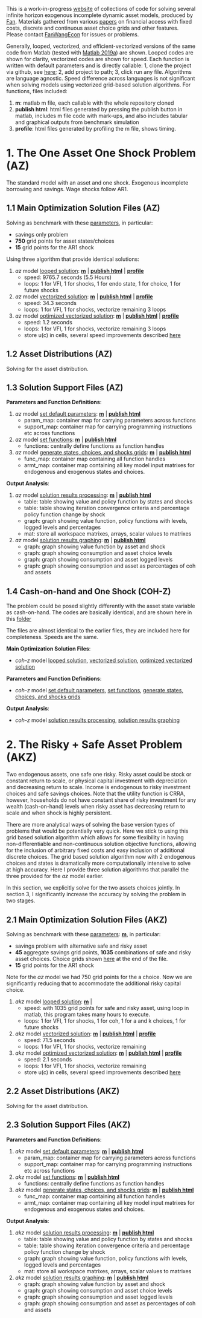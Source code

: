This is a work-in-progress [website](https://fanwangecon.github.io/CodeDynaAsset/) of collections of code for solving several infinite horizon exogenous incomplete dynamic asset models, produced by [Fan](https://fanwangecon.github.io/). Materials gathered from various [papers](https://fanwangecon.github.io/research) on financial access with fixed costs, discrete and continuous asset choice grids and other features. Please contact [FanWangEcon](https://fanwangecon.github.io/) for issues or problems.

Generally, looped, vectorized, and efficient-vectorized versions of the same code from Matlab (tested with [Matlab 2019a](https://www.mathworks.com/company/newsroom/mathworks-announces-release-2019a-of-matlab-and-simulink.html)) are shown. Looped codes are shown for clarity, vectorized codes are shown for speed. Each function is written with default parameters and is directly callable: 1, clone the project via github, see [here](docs/gitsetup.md); 2, add project to path; 3, click run any file. Algorithms are language agnostic. Speed difference across languages is not significant when solving models using vectorized grid-based solution algorithms. For functions, files included:

1. **m**: matlab m file, each callable with the whole repository cloned
2. **publish html**: html files generated by pressing the publish button in matlab, includes m file code with mark-ups, and also includes tabular and graphical outputs from benchmark simulation
3. **profile**: html files generated by profiling the m file, shows timing.


# 1. The One Asset One Shock Problem (AZ)
<!-- https://fanwangecon.github.io/CodeDynaAsset/m_az -->

The standard model with an asset and one shock. Exogenous incomplete borrowing and savings. Wage shocks follow AR1.

## 1.1 Main Optimization Solution Files (AZ)

Solving as benchmark with these [parameters](https://fanwangecon.github.io/CodeDynaAsset/m_az/paramfunc/html/ffs_az_set_default_param.html), in particular:

- savings only problem
- **750** grid points for asset states/choices
- **15** grid points for the AR1 shock

Using three algorithm that provide identical solutions:

1. *az* model [looped solution](https://fanwangecon.github.io/CodeDynaAsset/m_az/solve/html/ff_az_vf.html): [**m**](https://github.com/FanWangEcon/CodeDynaAsset/blob/master/m_az/solve/ff_az_vf.m) \| [**publish html**](https://fanwangecon.github.io/CodeDynaAsset/m_az/solve/html/ff_az_vf.html) \| [**profile**](https://fanwangecon.github.io/CodeDynaAsset/m_az/solve/profile/ff_az_vf_default_p3/file0.html)
    * speed: 9765.7 seconds (5.5 Hours)
    * loops: 1 for VFI, 1 for shocks, 1 for endo state, 1 for choice, 1 for future shocks
2. *az* model [vectorized solution](https://fanwangecon.github.io/CodeDynaAsset/m_az/solve/html/ff_az_vf_vec.html): [**m**](https://github.com/FanWangEcon/CodeDynaAsset/blob/master/m_az/solve/ff_az_vf_vec.m) \| [**publish html**](https://fanwangecon.github.io/CodeDynaAsset/m_az/solve/html/ff_az_vf_vec.html) \| [**profile**](https://fanwangecon.github.io/CodeDynaAsset/m_az/solve/profile/ff_az_vf_vec_default_p3/file0.html)    
    * speed: 34.3 seconds
    * loops: 1 for VFI, 1 for shocks, vectorize remaining 3 loops
3. *az* model [optimized vectorized solution](https://fanwangecon.github.io/CodeDynaAsset/m_az/solve/html/ff_az_vf_vecsv.html): [**m**](https://github.com/FanWangEcon/CodeDynaAsset/blob/master/m_az/solve/ff_az_vf_vecsv.m) \| [**publish html**](https://fanwangecon.github.io/CodeDynaAsset/m_az/solve/html/ff_az_vf_vecsv.html) \| [**profile**](https://fanwangecon.github.io/CodeDynaAsset/m_az/solve/profile/ff_az_vf_vecsv_default_p3/file0.html)    
    * speed: 1.2 seconds
    * loops: 1 for VFI, 1 for shocks, vectorize remaining 3 loops
    * store u(c) in cells, several speed improvements described [here](https://fanwangecon.github.io/M4Econ/)

## 1.2 Asset Distributions (AZ)

Solving for the asset distribution.

## 1.3 Solution Support Files (AZ)

**Parameters and Function Definitions**:
1. *az* model [set default parameters](https://fanwangecon.github.io/CodeDynaAsset/m_az/paramfunc/html/ffs_az_set_default_param.html): [**m**](https://github.com/FanWangEcon/CodeDynaAsset/blob/master/m_az/paramfunc/ffs_az_set_default_param.m) \| [**publish html**](https://fanwangecon.github.io/CodeDynaAsset/m_az/paramfunc/html/ffs_az_set_default_param.html)
    * param_map: container map for carrying parameters across functions
    * support_map: container map for carrying programming instructions etc across functions
2. *az* model [set functions](https://fanwangecon.github.io/CodeDynaAsset/m_az/paramfunc/html/ffs_az_set_functions.html): [**m**](https://github.com/FanWangEcon/CodeDynaAsset/blob/master/m_az/paramfunc/ffs_az_set_functions.m) \| [**publish html**](https://fanwangecon.github.io/CodeDynaAsset/m_az/paramfunc/html/ffs_az_set_functions.html)
    * functions: centrally define functions as function handles
3. *az* model [generate states, choices, and shocks grids](https://fanwangecon.github.io/CodeDynaAsset/m_az/paramfunc/html/ffs_az_get_funcgrid.html): [**m**](https://github.com/FanWangEcon/CodeDynaAsset/blob/master/m_az/paramfunc/ffs_az_get_funcgrid.m) \| [**publish html**](https://fanwangecon.github.io/CodeDynaAsset/m_az/paramfunc/html/ffs_az_get_funcgrid.html)
    * func_map: container map containing all function handles
    * armt_map: container map containing all key model input matrixes for endogenous and exogenous states and choices.

**Output Analysis**:
1.  *az* model [solution results processing](https://fanwangecon.github.io/CodeDynaAsset/m_az/solvepost/html/ff_az_vf_post.html): [**m**](https://github.com/FanWangEcon/CodeDynaAsset/blob/master/m_az/solvepost/ff_az_vf_post.m) \| [**publish html**](https://fanwangecon.github.io/CodeDynaAsset/m_az/solvepost/html/ff_az_vf_post.html)
    * table: table showing value and policy function by states and shocks
    * table: table showing iteration convergence criteria and percentage policy function change by shock
    * graph: graph showing value function, policy functions with levels, logged levels and percentages
    * mat: store all workspace matrixes, arrays, scalar values to matrixes
2. *az* model [solution results graphing](https://fanwangecon.github.io/CodeDynaAsset/m_az/solvepost/html/ff_az_vf_post_graph.html): [**m**](https://github.com/FanWangEcon/CodeDynaAsset/blob/master/m_az/solvepost/ff_az_vf_post_graph.m) \| [**publish html**](https://fanwangecon.github.io/CodeDynaAsset/m_az/solvepost/html/ff_az_vf_post_graph.html)
    * graph: graph showing value function by asset and shock
    * graph: graph showing consumption and asset choice levels
    * graph: graph showing consumption and asset logged levels
    * graph: graph showing consumption and asset as percentages of coh and assets


## 1.4 Cash-on-hand and One Shock (COH-Z)

The problem could be posed slightly differently with the asset state variable as cash-on-hand. The codes are basically identical, and are shown here in this [folder](https://fanwangecon.github.io/CodeDynaAsset/m_oz)

The files are almost identical to the earlier files, they are included here for completeness. Speeds are the same.

**Main Optimization Solution Files**:
- *coh-z* model [looped solution](https://fanwangecon.github.io/CodeDynaAsset/m_oz/solve/html/ff_oz_vf.html), [vectorized solution](https://fanwangecon.github.io/CodeDynaAsset/m_oz/solve/html/ff_oz_vf_vec.html), [optimized vectorized solution](https://fanwangecon.github.io/CodeDynaAsset/m_oz/solve/html/ff_oz_vf_vecsv.html)

**Parameters and Function Definitions**:
- *coh-z* model [set default parameters](https://fanwangecon.github.io/CodeDynaAsset/m_oz/paramfunc/html/ffs_oz_set_default_param.html), [set functions](https://fanwangecon.github.io/CodeDynaAsset/m_oz/paramfunc/html/ffs_oz_set_functions.html), [generate states, choices, and shocks grids](https://fanwangecon.github.io/CodeDynaAsset/m_oz/paramfunc/html/ffs_oz_get_funcgrid.html)

**Output Analysis**:
- *coh-z* model [solution results processing](https://fanwangecon.github.io/CodeDynaAsset/m_oz/solvepost/html/ff_oz_vf_post.html), [solution results graphing](https://fanwangecon.github.io/CodeDynaAsset/m_oz/solvepost/html/ff_oz_vf_post_graph.html)


# 2. The Risky + Safe Asset Problem (AKZ)

Two endogenous assets, one safe one risky. Risky asset could be stock or constant return to scale, or physical capital investment with depreciation and decreasing return to scale. Income is endogenous to risky investment choices and safe savings choices. Note that the utility function is CRRA, however, households do not have constant share of risky investment for any wealth (cash-on-hand) levels when risky asset has decreasing return to scale and when shock is highly persistent.

There are more analytical ways of solving the base version types of problems that would be potentially very quick. Here we stick to using this grid based solution algorithm which allows for some flexibility in having non-differentiable and non-continuous solution objective functions, allowing for the inclusion of arbitrary fixed costs and easy inclusion of additional discrete choices. The grid based solution algorithm now with 2 endogenous choices and states is dramatically more computationally intensive to solve at high accuracy. Here I provide three solution algorithms that parallel the three provided for the *az* model earlier.

In this section, we explicitly solve for the two assets choices jointly. In section 3, I significantly increase the accuracy by solving the problem in two stages.

## 2.1 Main Optimization Solution Files (AKZ)

Solving as benchmark with these [parameters](https://fanwangecon.github.io/CodeDynaAsset/m_akz/paramfunc/html/ffs_akz_set_default_param.html): [**m**](https://github.com/FanWangEcon/CodeDynaAsset/blob/master/m_akz/paramfunc/ffs_akz_set_default_param.m), in particular:

- savings problem with alternative safe and risky asset
- **45** aggregate savings grid points, **1035** combinations of safe and risky asset choices. Choice grids shown [here](https://fanwangecon.github.io/CodeDynaAsset/m_akz/paramfunc/html/ffs_akz_get_funcgrid.html) at the end of the file.
- **15** grid points for the AR1 shock

Note for the *az* model we had 750 grid points for the a choice. Now we are significantly reducing that to accommodate the additional risky capital choice.

1. *akz* model [looped solution](https://fanwangecon.github.io/CodeDynaAsset/m_akz/solve/html/ff_akz_vf.html): [**m**](https://github.com/FanWangEcon/CodeDynaAsset/blob/master/m_akz/solve/ff_akz_vf.m) \|
    * speed: with 1035 grid points for safe and risky asset, using loop in matlab, this program takes many hours to execute.
    * loops: 1 for VFI, 1 for shocks, 1 for coh, 1 for a and k choices, 1 for future shocks
2. *akz* model [vectorized solution](https://fanwangecon.github.io/CodeDynaAsset/m_akz/solve/html/ff_akz_vf_vec.html): [**m**](https://github.com/FanWangEcon/CodeDynaAsset/blob/master/m_akz/solve/ff_akz_vf_vec.m) \| [**publish html**](https://fanwangecon.github.io/CodeDynaAsset/m_akz/solve/html/ff_akz_vf_vec.html) \| [**profile**](https://fanwangecon.github.io/CodeDynaAsset/m_akz/solve/profile/ff_akz_vf_vec_default_p3/file0.html)    
    * speed: 71.5 seconds
    * loops: 1 for VFI, 1 for shocks, vectorize remaining
3. *akz* model [optimized vectorized solution](https://fanwangecon.github.io/CodeDynaAsset/m_akz/solve/html/ff_akz_vf_vecsv.html): [**m**](https://github.com/FanWangEcon/CodeDynaAsset/blob/master/m_akz/solve/ff_akz_vf_vecsv.m) \| [**publish html**](https://fanwangecon.github.io/CodeDynaAsset/m_akz/solve/html/ff_akz_vf_vecsv.html) \| [**profile**](https://fanwangecon.github.io/CodeDynaAsset/m_akz/solve/profile/ff_akz_vf_vecsv_default_p3/file0.html)    
    * speed: 2.1 seconds
    * loops: 1 for VFI, 1 for shocks, vectorize remaining
    * store u(c) in cells, several speed improvements described [here](https://fanwangecon.github.io/M4Econ/)

## 2.2 Asset Distributions (AKZ)

Solving for the asset distribution.

## 2.3 Solution Support Files (AKZ)

**Parameters and Function Definitions**:
1. *akz* model [set default parameters](https://fanwangecon.github.io/CodeDynaAsset/m_akz/paramfunc/html/ffs_akz_set_default_param.html): [**m**](https://github.com/FanWangEcon/CodeDynaAsset/blob/master/m_akz/paramfunc/ffs_akz_set_default_param.m) \| [**publish html**](https://fanwangecon.github.io/CodeDynaAsset/m_akz/paramfunc/html/ffs_akz_set_default_param.html)
    * param_map: container map for carrying parameters across functions
    * support_map: container map for carrying programming instructions etc across functions
2. *akz* model [set functions](https://fanwangecon.github.io/CodeDynaAsset/m_akz/paramfunc/html/ffs_akz_set_functions.html): [**m**](https://github.com/FanWangEcon/CodeDynaAsset/blob/master/m_akz/paramfunc/ffs_akz_set_functions.m) \| [**publish html**](https://fanwangecon.github.io/CodeDynaAsset/m_akz/paramfunc/html/ffs_akz_set_functions.html)
    * functions: centrally define functions as function handles
3. *akz* model [generate states, choices, and shocks grids](https://fanwangecon.github.io/CodeDynaAsset/m_akz/paramfunc/html/ffs_akz_get_funcgrid.html): [**m**](https://github.com/FanWangEcon/CodeDynaAsset/blob/master/m_akz/paramfunc/ffs_akz_get_funcgrid.m) \| [**publish html**](https://fanwangecon.github.io/CodeDynaAsset/m_akz/paramfunc/html/ffs_akz_get_funcgrid.html)
    * func_map: container map containing all function handles
    * armt_map: container map containing all key model input matrixes for endogenous and exogenous states and choices.

**Output Analysis**:
1.  *akz* model [solution results processing](https://fanwangecon.github.io/CodeDynaAsset/m_akz/solvepost/html/ff_akz_vf_post.html): [**m**](https://github.com/FanWangEcon/CodeDynaAsset/blob/master/m_akz/solvepost/ff_akz_vf_post.m) \| [**publish html**](https://fanwangecon.github.io/CodeDynaAsset/m_akz/solvepost/html/ff_akz_vf_post.html)
    * table: table showing value and policy function by states and shocks
    * table: table showing iteration convergence criteria and percentage policy function change by shock
    * graph: graph showing value function, policy functions with levels, logged levels and percentages
    * mat: store all workspace matrixes, arrays, scalar values to matrixes
2. *akz* model [solution results graphing](https://fanwangecon.github.io/CodeDynaAsset/m_akz/solvepost/html/ff_akz_vf_post_graph.html): [**m**](https://github.com/FanWangEcon/CodeDynaAsset/blob/master/m_akz/solvepost/ff_akz_vf_post_graph.m) \| [**publish html**](https://fanwangecon.github.io/CodeDynaAsset/m_akz/solvepost/html/ff_akz_vf_post_graph.html)
    * graph: graph showing value function by asset and shock
    * graph: graph showing consumption and asset choice levels
    * graph: graph showing consumption and asset logged levels
    * graph: graph showing consumption and asset as percentages of coh and assets
